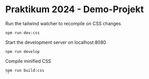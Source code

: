 # Praktikum 2024 - Demo-Projekt

Run the tailwind watcher to recompile on CSS changes
```
npm run dev:css
```

Start the development server on localhost:8080
```
npm run develop
```

Compile minified CSS
```
npm run build:css
``